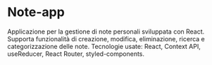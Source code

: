 # Note-app
Applicazione per la gestione di note personali sviluppata con React. Supporta funzionalità di creazione, modifica, eliminazione, ricerca e categorizzazione delle note.  Tecnologie usate: React, Context API, useReducer, React Router, styled-components.
